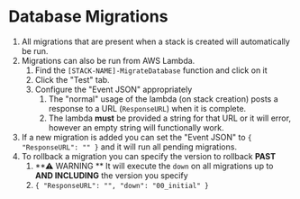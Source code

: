 # Database Migrations

1. All migrations that are present when a stack is created will automatically be run.
1. Migrations can also be run from AWS Lambda.
   1. Find the `[STACK-NAME]-MigrateDatabase` function and click on it
   1. Click the "Test" tab.
   1. Configure the "Event JSON" appropriately
      1. The "normal" usage of the lambda (on stack creation) posts a response to a URL (`ResponseURL`) when it is complete.
      1. The lambda **must** be provided a string for that URL or it will error, however an empty string will functionally work.
1. If a new migration is added you can set the "Event JSON" to `{ "ResponseURL": "" }` and it will run all pending migrations.
1. To rollback a migration you can specify the version to rollback **PAST**
   1. **⚠ WARNING ** It will execute the `down` on all migrations up to **AND INCLUDING** the version you specify
   1. `{ "ResponseURL": "", "down": "00_initial" }`
